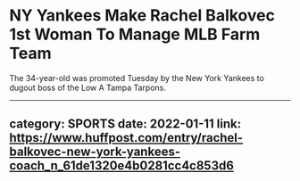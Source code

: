 # NY Yankees Make Rachel Balkovec 1st Woman To Manage MLB Farm Team

The 34-year-old was promoted Tuesday by the New York Yankees to dugout boss of the Low A Tampa Tarpons.

---
category: SPORTS
date: 2022-01-11
link: https://www.huffpost.com/entry/rachel-balkovec-new-york-yankees-coach_n_61de1320e4b0281cc4c853d6
---
